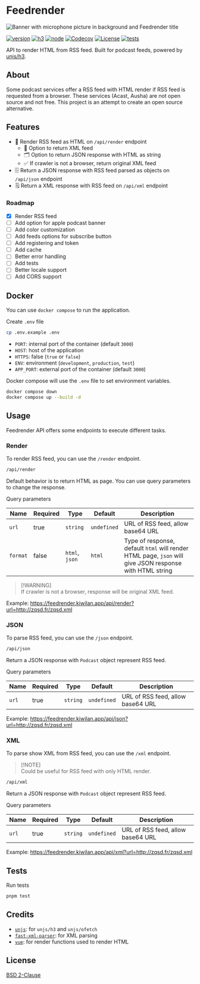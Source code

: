 # Feedrender

![Banner with microphone picture in background and Feedrender title](https://raw.githubusercontent.com/kiwilan/feedrender/main/docs/banner.jpg)

[![version][version-src]][version-href]
[![h3][h3-version-src]][h3-version-href]
[![node][node-version-src]][node-version-href]
[![Codecov][codecov-src]][codecov-href]
[![License][license-src]][license-href]
[![tests][tests-src]][tests-href]

API to render HTML from RSS feed. Built for podcast feeds, powered by [unjs/h3][h3-version-href].

## About

Some podcast services offer a RSS feed with HTML render if RSS feed is requested from a browser. These services (Acast, Ausha) are not open source and not free. This project is an attempt to create an open source alternative.

## Features

- 🌻 Render RSS feed as HTML on `/api/render` endpoint
  - 🔧 Option to return XML feed
  - 🗂️ Option to return JSON response with HTML as string
  - ✅ If crawler is not a browser, return original XML feed
- 🗄️ Return a JSON response with RSS feed parsed as objects on `/api/json` endpoint
- 🗒️ Return a XML response with RSS feed on `/api/xml` endpoint

### Roadmap

- [x] Render RSS feed
- [ ] Add option for apple podcast banner
- [ ] Add color customization
- [ ] Add feeds options for subscribe button
- [ ] Add registering and token
- [ ] Add cache
- [ ] Better error handling
- [ ] Add tests
- [ ] Better locale support
- [ ] Add CORS support

## Docker

You can use `docker compose` to run the application.

Create `.env` file

```bash
cp .env.example .env
```

- `PORT`: internal port of the container (default `3000`)
- `HOST`: host of the application
- `HTTPS`: false (`true` or `false`)
- `ENV`: environment (`development`, `production`, `test`)
- `APP_PORT`: external port of the container (default `3000`)

Docker compose will use the `.env` file to set environment variables.

```bash
docker compose down
docker compose up --build -d
```

## Usage

Feedrender API offers some endpoints to execute different tasks.

### Render

To render RSS feed, you can use the `/render` endpoint.

```bash
/api/render
```

Default behavior is to return HTML as page. You can use query parameters to change the response.

Query parameters

| Name     | Required | Type           | Default     | Description                                                                                             |
| -------- | -------- | -------------- | ----------- | ------------------------------------------------------------------------------------------------------- |
| `url`    | true     | `string`       | `undefined` | URL of RSS feed, allow base64 URL                                                                       |
| `format` | false    | `html`, `json` | `html`      | Type of response, default `html` will render HTML page, `json` will give JSON response with HTML string |

> [!WARNING]\
> If crawler is not a browser, response will be original XML feed.

Example: <https://feedrender.kiwilan.app/api/render?url=http://zqsd.fr/zqsd.xml>

### JSON

To parse RSS feed, you can use the `/json` endpoint.

```bash
/api/json
```

Return a JSON response with `Podcast` object represent RSS feed.

Query parameters

| Name  | Required | Type     | Default     | Description                       |
| ----- | -------- | -------- | ----------- | --------------------------------- |
| `url` | true     | `string` | `undefined` | URL of RSS feed, allow base64 URL |

Example: <https://feedrender.kiwilan.app/api/json?url=http://zqsd.fr/zqsd.xml>

### XML

To parse show XML from RSS feed, you can use the `/xml` endpoint.

> [!NOTE]\
> Could be useful for RSS feed with only HTML render.

```bash
/api/xml
```

Return a JSON response with `Podcast` object represent RSS feed.

Query parameters

| Name  | Required | Type     | Default     | Description                       |
| ----- | -------- | -------- | ----------- | --------------------------------- |
| `url` | true     | `string` | `undefined` | URL of RSS feed, allow base64 URL |

Example: <https://feedrender.kiwilan.app/api/xml?url=http://zqsd.fr/zqsd.xml>

## Tests

Run tests

```bash
pnpm test
```

## Credits

- [`unjs`](https://github.com/unjs): for `unjs/h3` and `unjs/ofetch`
- [`fast-xml-parser`](https://github.com/NaturalIntelligence/fast-xml-parser): for XML parsing
- [`vue`](https://github.com/vuejs/core): for render functions used to render HTML

## License

[BSD 2-Clause](LICENSE)

[version-src]: https://img.shields.io/badge/dynamic/json?label=version&query=version&url=https://raw.githubusercontent.com/kiwilan/feedrender/main/package.json&colorA=18181B&colorB=F0DB4F
[version-href]: https://github.com/kiwilan/feedrender/releases

[h3-version-src]: https://img.shields.io/badge/dynamic/json?label=h3&query=dependencies['h3']&url=https://raw.githubusercontent.com/kiwilan/feedrender/main/package.json&colorA=18181B&colorB=F0DB4F
[h3-version-href]: https://github.com/unjs/h3
[codecov-src]: https://img.shields.io/codecov/c/gh/kiwilan/feedrender/main?style=flat&colorA=18181B&colorB=F0DB4F
[codecov-href]: https://codecov.io/gh/kiwilan/feedrender
[license-src]: https://img.shields.io/github/license/kiwilan/feedrender.svg?style=flat&colorA=18181B&colorB=F0DB4F
[license-href]: https://github.com/kiwilan/feedrender/blob/main/LICENSE
[node-version-src]: https://img.shields.io/static/v1?label=Node.js&message=v16&style=flat&colorA=18181B&colorB=F0DB4F
[node-version-href]: https://nodejs.org/en/
[tests-src]: https://img.shields.io/github/actions/workflow/status/kiwilan/feedrender/run-tests.yml?branch=main&label=tests&style=flat&colorA=18181B
[tests-href]: https://github.com/kiwilan/feedrender/actions/workflows/run-tests.yml
